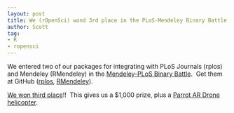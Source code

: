 ```yaml
---
layout: post
title: We (rOpenSci) wond 3rd place in the PLoS-Mendeley Binary Battle!
author: Scott
tag:
- R
- ropensci
---
```



We entered two of our packages for integrating with PLoS Journals (rplos) and Mendeley (RMendeley) in the [Mendeley-PLoS Binary Battle][one].  Get them at GitHub ([rplos][], [RMendeley][]).

[We won third place][]!!  This gives us a $1,000 prize, plus a [Parrot AR Drone helicopter][two].

[one]: http://dev.mendeley.com/api-binary-battle
[rplos]: https://github.com/ropensci/rplos
[RMendeley]: https://github.com/ropensci/RMendeley
[We won third place]: http://www.mendeley.com/blog/design-research-tools/winners-of-the-first-binary-battle-apps-for-science-contest/
[two]: http://ardrone.parrot.com/parrot-ar-drone/uk/